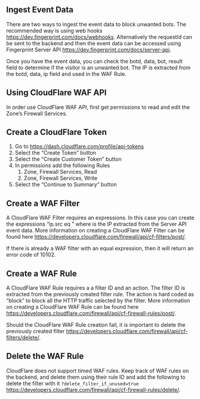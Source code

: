 

## Ingest Event Data

There are two ways to ingest the event data to block unwanted bots. The recommended way is using web hooks https://dev.fingerprint.com/docs/webhooks. Alternatively the requestId can be sent to the backend and then the event data can be accessed using Fingerprint Server API https://dev.fingerprint.com/docs/server-api.

Once you have the event data, you can check the botd, data, bot, result field to determine if the visitor is an unwanted bot. The IP is extracted from the botd, data, ip field and used in the WAF Rule.

## Using CloudFlare WAF API

In order use CloudFlare WAF API, first get permissions to read and edit the Zone’s Firewall Services. 

## Create a CloudFlare Token

1. Go to https://dash.cloudflare.com/profile/api-tokens
2. Select the “Create Token” button
3. Select the “Create Customer Token” button
4. In permissions add the following Rules
    1. Zone, Firewall Services, Read
    2. Zone, Firewall Services, Write
5. Select the “Continue to Summary” button

## Create a WAF Filter
A CloudFlare WAF Filter requires an expressions. In this case you can create the expressions “ip.src eq <bot IP>” where <bot IP> is the IP extracted from the Server API event data. More information on creating a CloudFlare WAF Filter can be found here https://developers.cloudflare.com/firewall/api/cf-filters/post/.

If there is already a WAF filter with an equal expression, then it will return an error code of 10102.

## Create a WAF Rule

A CloudFlare WAF Rule requires a a filter ID and an action. The filter ID is extracted from the previously created filter rule. The action is hard coded as “block” to block all the HTTP traffic selected by the filter. More information on creating a CloudFlare WAF Rule can be found here https://developers.cloudflare.com/firewall/api/cf-firewall-rules/post/.

Should the CloudFlare WAF Rule creation fail, it is important to delete the previously created filter https://developers.cloudflare.com/firewall/api/cf-filters/delete/.

## Delete the WAF Rule

CloudFlare does not support timed WAF rules. Keep track of WAF rules on the backend, and delete them using their rule ID and add the following to delete the filter with it `?delete_filter_if_unused=true` https://developers.cloudflare.com/firewall/api/cf-firewall-rules/delete/.
